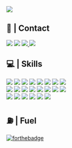 ![](https://komarev.com/ghpvc/?username=ted-he&style=for-the-badge&color=444444)  
## :calling: | Contact  
<a href="https://www.linkedin.com/in/ted-h-04/">![](https://img.shields.io/badge/linkedin-%230072B1.svg?style=for-the-badge&logo=LinkedIn&logoColor=white)</a>
<a href="https://i.imgur.com/AD3MbBi.jpeg">![](https://img.shields.io/badge/L1FT%238580-%235865F2.svg?style=for-the-badge&logo=Discord&logoColor=white)</a>
<a href="mailto:ted.he04@gmail.com">![](https://img.shields.io/badge/email-%23BB001B.svg?style=for-the-badge&logo=Gmail&logoColor=white) </a>
<a href="github.com/ted-he/">![](https://img.shields.io/badge/recursion-%23444444.svg?style=for-the-badge&logo=GitHub&logoColor=white)</a>

## :computer: | Skills
![](https://img.shields.io/badge/java-%23F89820.svg?style=for-the-badge&logo=CoffeeScript&logoColor=white)
![](https://img.shields.io/badge/javascript-%23444444.svg?style=for-the-badge&logo=JavaScript&logoColor=%23F7DF1E)
![](https://img.shields.io/badge/python-%23306998.svg?style=for-the-badge&logo=Python&logoColor=%23FFD43B)
![](https://img.shields.io/badge/sql-%23444444.svg?style=for-the-badge&logo=Databricks&logoColor=white)
![](https://img.shields.io/badge/c%2B%2B-%23005697.svg?style=for-the-badge&logo=C%2B%2B&logoColor=white)
![](https://img.shields.io/badge/html-%23dc4b25.svg?style=for-the-badge&logo=HTML5&logoColor=white)
![](https://img.shields.io/badge/latex-%23007C7C.svg?style=for-the-badge&logo=Overleaf&logoColor=white)
![](https://img.shields.io/badge/css-%230B74B8.svg?style=for-the-badge&logo=CSS3&logoColor=white)  
![](https://img.shields.io/badge/firebase-%23F57C00.svg?style=for-the-badge&logo=Firebase&logoColor=white)
![](https://img.shields.io/badge/gcp-%234285F4.svg?style=for-the-badge&logo=GoogleCloud&logoColor=white)
![](https://img.shields.io/badge/node.js-%23339933.svg?style=for-the-badge&logo=Node.js&logoColor=white)
![](https://img.shields.io/badge/express.js-%23444444.svg?style=for-the-badge&logo=Express&logoColor=white)
![](https://img.shields.io/badge/opencv-%23F00000.svg?style=for-the-badge&logo=OpenCV&logoColor=white)
![](https://img.shields.io/badge/numpy-%234BA5C8.svg?style=for-the-badge&logo=NumPy&logoColor=white)
![](https://img.shields.io/badge/mysql-%23F29111.svg?style=for-the-badge&logo=MySQL&logoColor=white)
![](https://img.shields.io/badge/react.js-%23444444.svg?style=for-the-badge&logo=React&logoColor=%2361dbfb)  
![](https://img.shields.io/badge/vs%20code-%230098FF.svg?style=for-the-badge&logo=VisualStudioCode&logoColor=white)
![](https://img.shields.io/badge/bash-%23272F36.svg?style=for-the-badge&logo=GNUBash&logoColor=white)
![](https://img.shields.io/badge/git-%23E84E23.svg?style=for-the-badge&logo=Git&logoColor=white)
![](https://img.shields.io/badge/insomnia-%234000BF.svg?style=for-the-badge&logo=Insomnia&logoColor=white)
![](https://img.shields.io/badge/postman-%23FF6C37.svg?style=for-the-badge&logo=Postman&logoColor=white)
![](https://img.shields.io/badge/intellij-%238358a8.svg?style=for-the-badge&logo=IntelliJIDEA&logoColor=white)

## :fuelpump: | Fuel
[![forthebadge](https://forthebadge.com/images/badges/powered-by-coffee.svg)](https://forthebadge.com)
